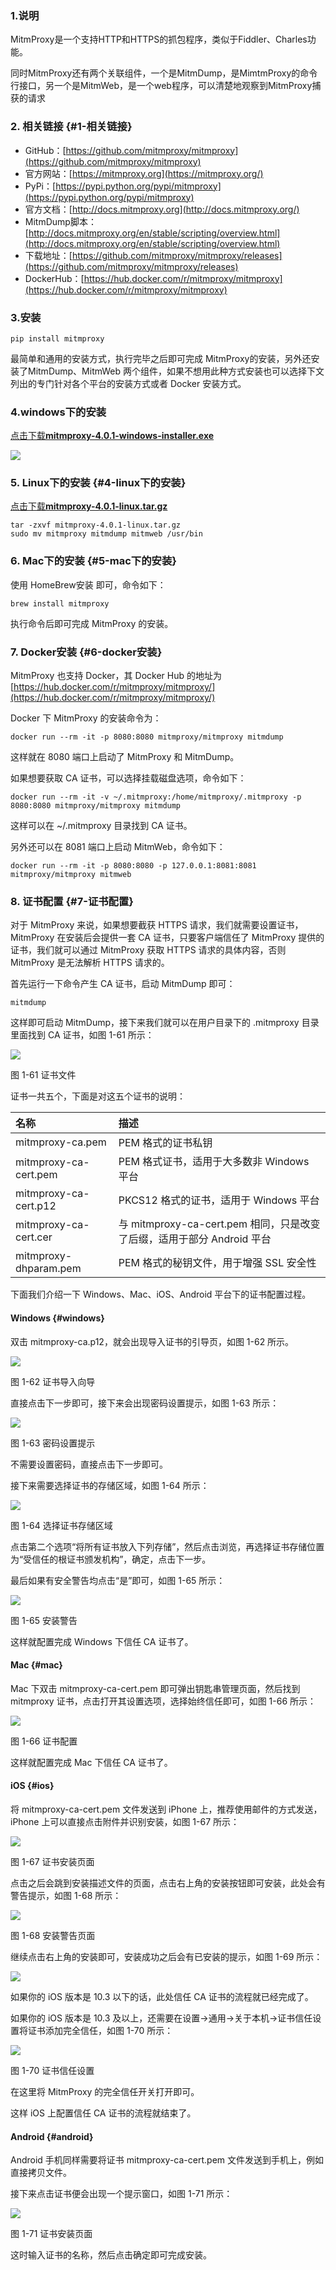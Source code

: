 ### 1.说明

MitmProxy是一个支持HTTP和HTTPS的抓包程序，类似于Fiddler、Charles功能。

同时MitmProxy还有两个关联组件，一个是MitmDump，是MimtmProxy的命令行接口，另一个是MitmWeb，是一个web程序，可以清楚地观察到MitmProxy捕获的请求

### 2. 相关链接 {#1-相关链接}

* GitHub：[https://github.com/mitmproxy/mitmproxy](https://github.com/mitmproxy/mitmproxy)
* 官方网站：[https://mitmproxy.org](https://mitmproxy.org/)
* PyPi：[https://pypi.python.org/pypi/mitmproxy](https://pypi.python.org/pypi/mitmproxy)
* 官方文档：[http://docs.mitmproxy.org](http://docs.mitmproxy.org/)
* MitmDump脚本：[http://docs.mitmproxy.org/en/stable/scripting/overview.html](http://docs.mitmproxy.org/en/stable/scripting/overview.html)
* 下载地址：[https://github.com/mitmproxy/mitmproxy/releases](https://github.com/mitmproxy/mitmproxy/releases)
* DockerHub：[https://hub.docker.com/r/mitmproxy/mitmproxy](https://hub.docker.com/r/mitmproxy/mitmproxy)

### 3.安装

```
pip install mitmproxy
```

最简单和通用的安装方式，执行完毕之后即可完成 MitmProxy的安装，另外还安装了MitmDump、MitmWeb 两个组件，如果不想用此种方式安装也可以选择下文列出的专门针对各个平台的安装方式或者 Docker 安装方式。

### 4.windows下的安装

[点击下载](https://github.com/mitmproxy/mitmproxy/releases/)[**mitmproxy-4.0.1-windows-installer.exe**](https://github.com/mitmproxy/mitmproxy/releases/download/v4.0.1/mitmproxy-4.0.1-windows-installer.exe)

![](/assets/1.7.2-2.png)

### 5. Linux下的安装 {#4-linux下的安装}

[点击下载](https://github.com/mitmproxy/mitmproxy/releases/)[**mitmproxy-4.0.1-linux.tar.gz**](https://github.com/mitmproxy/mitmproxy/releases/download/v4.0.1/mitmproxy-4.0.1-linux.tar.gz)

```
tar -zxvf mitmproxy-4.0.1-linux.tar.gz
sudo mv mitmproxy mitmdump mitmweb /usr/bin
```

### 6. Mac下的安装 {#5-mac下的安装}

使用 HomeBrew安装 即可，命令如下：

```
brew install mitmproxy

```

执行命令后即可完成 MitmProxy 的安装。

### 7. Docker安装 {#6-docker安装}

MitmProxy 也支持 Docker，其 Docker Hub 的地址为[https://hub.docker.com/r/mitmproxy/mitmproxy/](https://hub.docker.com/r/mitmproxy/mitmproxy/)

Docker 下 MitmProxy 的安装命令为：

```
docker run --rm -it -p 8080:8080 mitmproxy/mitmproxy mitmdump

```

这样就在 8080 端口上启动了 MitmProxy 和 MitmDump。

如果想要获取 CA 证书，可以选择挂载磁盘选项，命令如下：

```
docker run --rm -it -v ~/.mitmproxy:/home/mitmproxy/.mitmproxy -p 8080:8080 mitmproxy/mitmproxy mitmdump

```

这样可以在 ~/.mitmproxy 目录找到 CA 证书。

另外还可以在 8081 端口上启动 MitmWeb，命令如下：

```
docker run --rm -it -p 8080:8080 -p 127.0.0.1:8081:8081 mitmproxy/mitmproxy mitmweb
```

### 8. 证书配置 {#7-证书配置}

对于 MitmProxy 来说，如果想要截获 HTTPS 请求，我们就需要设置证书，MitmProxy 在安装后会提供一套 CA 证书，只要客户端信任了 MitmProxy 提供的证书，我们就可以通过 MitmProxy 获取 HTTPS 请求的具体内容，否则 MitmProxy 是无法解析 HTTPS 请求的。

首先运行一下命令产生 CA 证书，启动 MitmDump 即可：

```
mitmdump

```

这样即可启动 MitmDump，接下来我们就可以在用户目录下的 .mitmproxy 目录里面找到 CA 证书，如图 1-61 所示：

![](https://germey.gitbooks.io/python3webspider/content/assets/1-61.jpg)

图 1-61 证书文件

证书一共五个，下面是对这五个证书的说明：

| 名称 | 描述 |
| :--- | :--- |
| mitmproxy-ca.pem | PEM 格式的证书私钥 |
| mitmproxy-ca-cert.pem | PEM 格式证书，适用于大多数非 Windows 平台 |
| mitmproxy-ca-cert.p12 | PKCS12 格式的证书，适用于 Windows 平台 |
| mitmproxy-ca-cert.cer | 与 mitmproxy-ca-cert.pem 相同，只是改变了后缀，适用于部分 Android 平台 |
| mitmproxy-dhparam.pem | PEM 格式的秘钥文件，用于增强 SSL 安全性 |

下面我们介绍一下 Windows、Mac、iOS、Android 平台下的证书配置过程。

#### Windows {#windows}

双击 mitmproxy-ca.p12，就会出现导入证书的引导页，如图 1-62 所示。

![](https://germey.gitbooks.io/python3webspider/content/assets/1-62.jpg)

图 1-62 证书导入向导

直接点击下一步即可，接下来会出现密码设置提示，如图 1-63 所示：

![](https://germey.gitbooks.io/python3webspider/content/assets/1-63.jpg)

图 1-63 密码设置提示

不需要设置密码，直接点击下一步即可。

接下来需要选择证书的存储区域，如图 1-64 所示：

![](https://germey.gitbooks.io/python3webspider/content/assets/1-64.jpg)

图 1-64 选择证书存储区域

点击第二个选项“将所有证书放入下列存储”，然后点击浏览，再选择证书存储位置为“受信任的根证书颁发机构”，确定，点击下一步。

最后如果有安全警告均点击“是”即可，如图 1-65 所示：

![](https://germey.gitbooks.io/python3webspider/content/assets/1-65.jpg)

图 1-65 安装警告

这样就配置完成 Windows 下信任 CA 证书了。

#### Mac {#mac}

Mac 下双击 mitmproxy-ca-cert.pem 即可弹出钥匙串管理页面，然后找到 mitmproxy 证书，点击打开其设置选项，选择始终信任即可，如图 1-66 所示：

![](https://germey.gitbooks.io/python3webspider/content/assets/1-66.jpg)

图 1-66 证书配置

这样就配置完成 Mac 下信任 CA 证书了。

#### iOS {#ios}

将 mitmproxy-ca-cert.pem 文件发送到 iPhone 上，推荐使用邮件的方式发送，iPhone 上可以直接点击附件并识别安装，如图 1-67 所示：

![](https://germey.gitbooks.io/python3webspider/content/assets/1-67.jpg)

图 1-67 证书安装页面

点击之后会跳到安装描述文件的页面，点击右上角的安装按钮即可安装，此处会有警告提示，如图 1-68 所示：

![](https://germey.gitbooks.io/python3webspider/content/assets/1-68.jpg)

图 1-68 安装警告页面

继续点击右上角的安装即可，安装成功之后会有已安装的提示，如图 1-69 所示：

![](https://germey.gitbooks.io/python3webspider/content/assets/1-69.jpg)

如果你的 iOS 版本是 10.3 以下的话，此处信任 CA 证书的流程就已经完成了。

如果你的 iOS 版本是 10.3 及以上，还需要在设置-&gt;通用-&gt;关于本机-&gt;证书信任设置将证书添加完全信任，如图 1-70 所示：

![](https://germey.gitbooks.io/python3webspider/content/assets/1-70.jpg)

图 1-70 证书信任设置

在这里将 MitmProxy 的完全信任开关打开即可。

这样 iOS 上配置信任 CA 证书的流程就结束了。

#### Android {#android}

Android 手机同样需要将证书 mitmproxy-ca-cert.pem 文件发送到手机上，例如直接拷贝文件。

接下来点击证书便会出现一个提示窗口，如图 1-71 所示：

![](https://germey.gitbooks.io/python3webspider/content/assets/1-71.jpg)

图 1-71 证书安装页面

这时输入证书的名称，然后点击确定即可完成安装。

